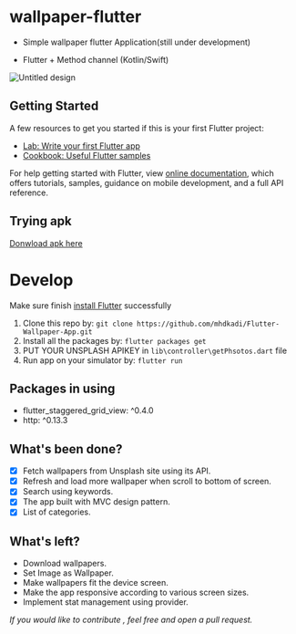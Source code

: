 # wallpaper-flutter

 - Simple wallpaper flutter Application(still under development)

 - Flutter + Method channel (Kotlin/Swift)

![Untitled design](https://user-images.githubusercontent.com/59627447/128915950-68f0e052-7507-4798-83dd-560071e80c95.jpg)

## Getting Started

A few resources to get you started if this is your first Flutter project:

- [Lab: Write your first Flutter app](https://flutter.dev/docs/get-started/codelab)
- [Cookbook: Useful Flutter samples](https://flutter.dev/docs/cookbook)

For help getting started with Flutter, view 
[online documentation](https://flutter.dev/docs), which offers tutorials,
samples, guidance on mobile development, and a full API reference.

## Trying apk
[Donwload apk here](app-release.apk)

# Develop

Make sure finish [install Flutter](https://flutter.io/get-started/install/) successfully

1. Clone this repo by: `git clone https://github.com/mhdkadi/Flutter-Wallpaper-App.git`
2. Install all the packages by: `flutter packages get`
3. PUT YOUR UNSPLASH APIKEY in `lib\controller\getPhsotos.dart` file
4. Run app on your simulator by: `flutter run`

## Packages in using
* flutter_staggered_grid_view: ^0.4.0
* http: ^0.13.3

## What's been done?

- [x] Fetch wallpapers from Unsplash site using its API.
- [x] Refresh and load more wallpaper when scroll to bottom of screen.
- [x] Search using keywords.
- [x] The app built with MVC design pattern.
- [x] List of categories.

## What's left?
- Download wallpapers.
- Set Image as Wallpaper.
- Make wallpapers fit the device screen.
- Make the app responsive according to various screen sizes.
- Implement stat management using provider.


*If you would like to contribute , feel free and open a pull request.*
